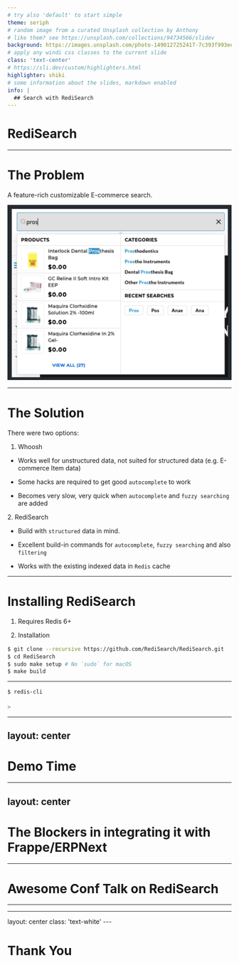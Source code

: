 ```yaml
---
# try also 'default' to start simple
theme: seriph
# random image from a curated Unsplash collection by Anthony
# like them? see https://unsplash.com/collections/94734566/slidev
background: https://images.unsplash.com/photo-1490127252417-7c393f993ee4?ixid=MnwxMjA3fDB8MHxwaG90by1wYWdlfHx8fGVufDB8fHx8&ixlib=rb-1.2.1&auto=format&fit=crop&w=3900&q=80
# apply any windi css classes to the current slide
class: 'text-center'
# https://sli.dev/custom/highlighters.html
highlighter: shiki
# some information about the slides, markdown enabled
info: |
  ## Search with RediSearch
---
```


# RediSearch

---

# The Problem

<v-click>

A feature-rich customizable E-commerce search.

![Problem](problem.png)

</v-click>

---

# The Solution

There were two options:

1. Whoosh

<v-click> 

- Works well for unstructured data, not suited for structured data (e.g. E-commerce Item data)

- Some hacks are required to get good `autocomplete` to work

- Becomes very slow, very quick when `autocomplete` and `fuzzy searching` are added

</v-click>
2. RediSearch

<v-click>

- Build with `structured` data in mind.

- Excellent build-in commands for `autocomplete`, `fuzzy searching` and also `filtering`

- Works with the existing indexed data in `Redis` cache

</v-click>

---

# Installing RediSearch

<v-click>

1. Requires Redis 6+

</v-click>

<v-click>

2. Installation

```bash
$ git clone --recursive https://github.com/RediSearch/RediSearch.git
$ cd RediSearch
$ sudo make setup # No `sudo` for macOS
$ make build
```

</v-click>

---

```bash
$ redis-cli

> 
```

---
layout: center
---

# Demo Time


---
layout: center
---

# The Blockers in integrating it with Frappe/ERPNext


---
# Awesome Conf Talk on RediSearch

<Youtube id="B_BVmJ90X8Q" class="text-center w-full h-100" />

---

---
layout: center
class: 'text-white'
---​

# Thank You
